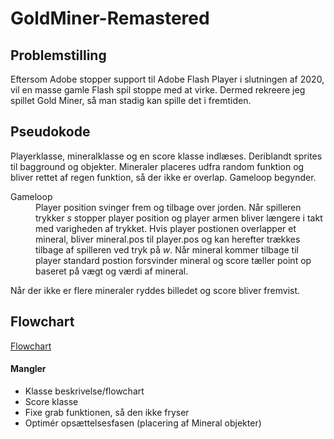# GoldMiner-Remastered
## Problemstilling
Eftersom Adobe stopper support til Adobe Flash Player i slutningen af 2020, vil en masse gamle Flash spil stoppe med at virke. Dermed rekreere jeg spillet Gold Miner, så man stadig kan spille det i fremtiden.
## Pseudokode
Playerklasse, mineralklasse og en score klasse indlæses. Deriblandt sprites til bagground og objekter. Mineraler placeres udfra random funktion og bliver rettet af regen funktion, så der ikke er overlap. Gameloop begynder.

<dl>
  <dt>Gameloop</dt>
  <dd>Player position svinger frem og tilbage over jorden. Når spilleren trykker <i>s</i> stopper player position og player armen bliver længere i takt med varigheden af trykket. Hvis player postionen overlapper et mineral, bliver mineral.pos til player.pos og kan herefter trækkes tilbage af spilleren ved tryk på <i>w</i>. Når mineral kommer tilbage til player standard postion forsvinder mineral og score tæller point op baseret på vægt og værdi af mineral.</dd>
</dl>

Når der ikke er flere mineraler ryddes billedet og score bliver fremvist.

## Flowchart
[Flowchart](https://joha6351.github.io/)

#### Mangler
- Klasse beskrivelse/flowchart
- Score klasse
- Fixe grab funktionen, så den ikke fryser
- Optimér opsættelsesfasen (placering af Mineral objekter)
